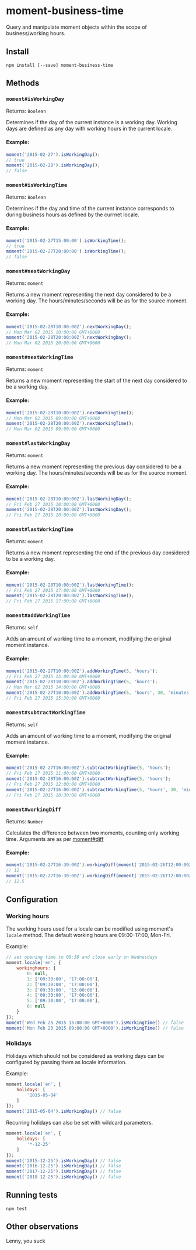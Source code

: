 # moment-business-time

Query and manipulate moment objects within the scope of business/working hours.

## Install

```
npm install [--save] moment-business-time
```

## Methods


### `moment#isWorkingDay`

Returns: `Boolean`

Determines if the day of the current instance is a working day. Working days are defined as any day with working hours in the current locale.

#### Example:
```javascript
moment('2015-02-27').isWorkingDay();
// true
moment('2015-02-28').isWorkingDay();
// false
```

### `moment#isWorkingTime`

Returns: `Boolean`

Determines if the day and time of the current instance corresponds to during business hours as defined by the currnet locale.

#### Example:
```javascript
moment('2015-02-27T15:00:00').isWorkingTime();
// true
moment('2015-02-27T20:00:00').isWorkingTime();
// false
```

### `moment#nextWorkingDay`

Returns: `moment`

Returns a new moment representing the next day considered to be a working day. The hours/minutes/seconds will be as for the source moment.

#### Example:
```javascript
moment('2015-02-28T10:00:00Z').nextWorkingDay();
// Mon Mar 02 2015 10:00:00 GMT+0000
moment('2015-02-28T20:00:00Z').nextWorkingDay();
// Mon Mar 02 2015 20:00:00 GMT+0000
```

### `moment#nextWorkingTime`

Returns: `moment`

Returns a new moment representing the start of the next day considered to be a working day.

#### Example:
```javascript
moment('2015-02-28T10:00:00Z').nextWorkingTime();
// Mon Mar 02 2015 09:00:00 GMT+0000
moment('2015-02-28T20:00:00Z').nextWorkingTime();
// Mon Mar 02 2015 09:00:00 GMT+0000
```

### `moment#lastWorkingDay`

Returns: `moment`

Returns a new moment representing the previous day considered to be a working day. The hours/minutes/seconds will be as for the source moment.

#### Example:
```javascript
moment('2015-02-28T10:00:00Z').lastWorkingDay();
// Fri Feb 27 2015 10:00:00 GMT+0000
moment('2015-02-28T20:00:00Z').lastWorkingDay();
// Fri Feb 27 2015 20:00:00 GMT+0000
```

### `moment#lastWorkingTime`

Returns: `moment`

Returns a new moment representing the end of the previous day considered to be a working day.

#### Example:
```javascript
moment('2015-02-28T10:00:00Z').lastWorkingTime();
// Fri Feb 27 2015 17:00:00 GMT+0000
moment('2015-02-28T20:00:00Z').lastWorkingTime();
// Fri Feb 27 2015 17:00:00 GMT+0000
```

### `moment#addWorkingTime`

Returns: `self`

Adds an amount of working time to a moment, modifying the original moment instance.

#### Example:
```javascript
moment('2015-02-27T10:00:00Z').addWorkingTime(5, 'hours');
// Fri Feb 27 2015 15:00:00 GMT+0000
moment('2015-02-28T10:00:00Z').addWorkingTime(5, 'hours');
// Mon Mar 02 2015 14:00:00 GMT+0000
moment('2015-02-27T10:00:00Z').addWorkingTime(5, 'hours', 30, 'minutes');
// Fri Feb 27 2015 15:30:00 GMT+0000

```

### `moment#subtractWorkingTime`

Returns: `self`

Adds an amount of working time to a moment, modifying the original moment instance.

#### Example:
```javascript
moment('2015-02-27T16:00:00Z').subtractWorkingTime(5, 'hours');
// Fri Feb 27 2015 11:00:00 GMT+0000
moment('2015-02-28T16:00:00Z').subtractWorkingTime(5, 'hours');
// Fri Feb 27 2015 12:00:00 GMT+0000
moment('2015-02-27T16:00:00Z').subtractWorkingTime(5, 'hours', 30, 'minutes');
// Fri Feb 27 2015 10:30:00 GMT+0000

```

### `moment#workingDiff`

Returns: `Number`

Calculates the difference between two moments, counting only working time. Arguments are as per [moment#diff](http://momentjs.com/docs/#/displaying/difference/)

#### Example:
```javascript
moment('2015-02-27T16:30:00Z').workingDiff(moment('2015-02-26T12:00:00Z'), 'hours');
// 12
moment('2015-02-27T16:30:00Z').workingDiff(moment('2015-02-26T12:00:00Z'), 'hours', true);
// 12.5
```

## Configuration

### Working hours

The working hours used for a locale can be modified using moment's `locale` method. The default working hours are 09:00-17:00, Mon-Fri.

Example:

```javascript
// set opening time to 09:30 and close early on Wednesdays
moment.locale('en', {
    workinghours: {
        0: null,
        1: ['09:30:00', '17:00:00'],
        2: ['09:30:00', '17:00:00'],
        3: ['09:30:00', '13:00:00'],
        4: ['09:30:00', '17:00:00'],
        5: ['09:30:00', '17:00:00'],
        6: null
    }
});
moment('Wed Feb 25 2015 15:00:00 GMT+0000').isWorkingTime() // false
moment('Mon Feb 23 2015 09:00:00 GMT+0000').isWorkingTime() // false
```

### Holidays

Holidays which should not be considered as working days can be configured by passing them as locale information.

Example:

```javascript
moment.locale('en', {
    holidays: [
        '2015-05-04'
    ]
});
moment('2015-05-04').isWorkingDay() // false
```

Recurring holidays can also be set with wildcard parameters.

```javascript
moment.locale('en', {
    holidays: [
        '*-12-25'
    ]
});
moment('2015-12-25').isWorkingDay() // false
moment('2016-12-25').isWorkingDay() // false
moment('2017-12-25').isWorkingDay() // false
moment('2018-12-25').isWorkingDay() // false
```

## Running tests

```
npm test
```

## Other observations

Lenny, you suck
